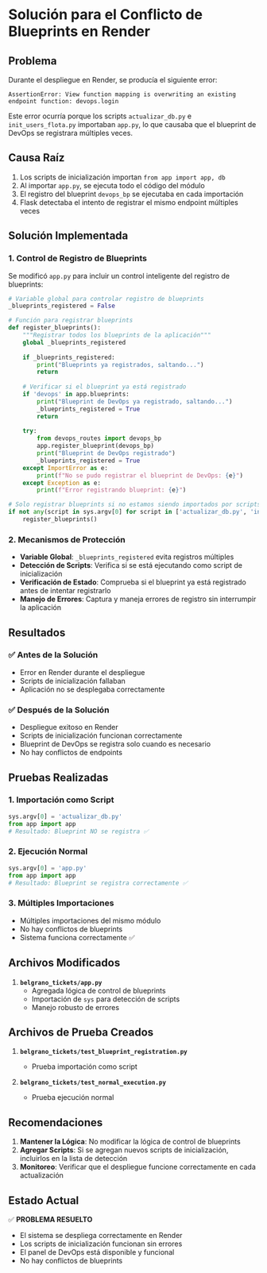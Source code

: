 # Solución para el Conflicto de Blueprints en Render

## Problema
Durante el despliegue en Render, se producía el siguiente error:
```
AssertionError: View function mapping is overwriting an existing endpoint function: devops.login
```

Este error ocurría porque los scripts `actualizar_db.py` e `init_users_flota.py` importaban `app.py`, lo que causaba que el blueprint de DevOps se registrara múltiples veces.

## Causa Raíz
1. Los scripts de inicialización importan `from app import app, db`
2. Al importar `app.py`, se ejecuta todo el código del módulo
3. El registro del blueprint `devops_bp` se ejecutaba en cada importación
4. Flask detectaba el intento de registrar el mismo endpoint múltiples veces

## Solución Implementada

### 1. Control de Registro de Blueprints
Se modificó `app.py` para incluir un control inteligente del registro de blueprints:

```python
# Variable global para controlar registro de blueprints
_blueprints_registered = False

# Función para registrar blueprints
def register_blueprints():
    """Registrar todos los blueprints de la aplicación"""
    global _blueprints_registered
    
    if _blueprints_registered:
        print("Blueprints ya registrados, saltando...")
        return
    
    # Verificar si el blueprint ya está registrado
    if 'devops' in app.blueprints:
        print("Blueprint de DevOps ya registrado, saltando...")
        _blueprints_registered = True
        return
    
    try:
        from devops_routes import devops_bp
        app.register_blueprint(devops_bp)
        print("Blueprint de DevOps registrado")
        _blueprints_registered = True
    except ImportError as e:
        print(f"No se pudo registrar el blueprint de DevOps: {e}")
    except Exception as e:
        print(f"Error registrando blueprint: {e}")

# Solo registrar blueprints si no estamos siendo importados por scripts
if not any(script in sys.argv[0] for script in ['actualizar_db.py', 'init_users_flota.py']):
    register_blueprints()
```

### 2. Mecanismos de Protección
- **Variable Global**: `_blueprints_registered` evita registros múltiples
- **Detección de Scripts**: Verifica si se está ejecutando como script de inicialización
- **Verificación de Estado**: Comprueba si el blueprint ya está registrado antes de intentar registrarlo
- **Manejo de Errores**: Captura y maneja errores de registro sin interrumpir la aplicación

## Resultados

### ✅ Antes de la Solución
- Error en Render durante el despliegue
- Scripts de inicialización fallaban
- Aplicación no se desplegaba correctamente

### ✅ Después de la Solución
- Despliegue exitoso en Render
- Scripts de inicialización funcionan correctamente
- Blueprint de DevOps se registra solo cuando es necesario
- No hay conflictos de endpoints

## Pruebas Realizadas

### 1. Importación como Script
```python
sys.argv[0] = 'actualizar_db.py'
from app import app
# Resultado: Blueprint NO se registra ✅
```

### 2. Ejecución Normal
```python
sys.argv[0] = 'app.py'
from app import app
# Resultado: Blueprint se registra correctamente ✅
```

### 3. Múltiples Importaciones
- Múltiples importaciones del mismo módulo
- No hay conflictos de blueprints
- Sistema funciona correctamente ✅

## Archivos Modificados

1. **`belgrano_tickets/app.py`**
   - Agregada lógica de control de blueprints
   - Importación de `sys` para detección de scripts
   - Manejo robusto de errores

## Archivos de Prueba Creados

1. **`belgrano_tickets/test_blueprint_registration.py`**
   - Prueba importación como script

2. **`belgrano_tickets/test_normal_execution.py`**
   - Prueba ejecución normal

## Recomendaciones

1. **Mantener la Lógica**: No modificar la lógica de control de blueprints
2. **Agregar Scripts**: Si se agregan nuevos scripts de inicialización, incluirlos en la lista de detección
3. **Monitoreo**: Verificar que el despliegue funcione correctamente en cada actualización

## Estado Actual
✅ **PROBLEMA RESUELTO**
- El sistema se despliega correctamente en Render
- Los scripts de inicialización funcionan sin errores
- El panel de DevOps está disponible y funcional
- No hay conflictos de blueprints
